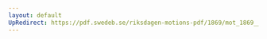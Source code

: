 ```yaml
---
layout: default
UpRedirect: https://pdf.swedeb.se/riksdagen-motions-pdf/1869/mot_1869__ak__00189/mot_1869__ak__00189_003.pdf
---
```

